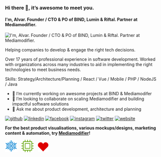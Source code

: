 ### Hi there 👋, it’s awesome to meet you.
#### I'm, **Alvar**. Founder / CTO & PO of **BIND**, Lumin & Riftal. Partner at **Mediamodifier**.
![I'm, **Alvar**. Founder / CTO & PO of **BIND**, Lumin & Riftal. Partner at **Mediamodifier**.](https://live.staticflickr.com/3552/3654419621_b394b35af8_b.jpg)

Helping companies to develop & engage the right tech decisions.

Over 17 years of professional experience in software development. Worked with organizations across many industries to aid in implementing the right technologies to meet business needs.

Skills: Strategy/Architecture/Planning / React / Vue / Mobile / PHP / NodeJS / Java

- 🔭 I’m currently working on awesome projects at BIND & Mediamodifer 
- 👯 I’m looking to collaborate on scaling Mediamodifier and building impactful software solutions 
- 💬 Ask me about product development, architecture and planning 


[<img src='https://cdn.jsdelivr.net/npm/simple-icons@7.5.0/icons/github.svg' alt='github' height='40'>](https://github.com/alvarlaigna)  [<img src='https://cdn.jsdelivr.net/npm/simple-icons@7.5.0/icons/linkedin.svg' alt='linkedin' height='40'>](https://www.linkedin.com/in/alvarlaigna/)  [<img src='https://cdn.jsdelivr.net/npm/simple-icons@7.5.0/icons/facebook.svg' alt='facebook' height='40'>](https://www.facebook.com/alvarlaigna)  [<img src='https://cdn.jsdelivr.net/npm/simple-icons@7.5.0/icons/instagram.svg' alt='instagram' height='40'>](https://www.instagram.com/alvarlaigna/)  [<img src='https://cdn.jsdelivr.net/npm/simple-icons@7.5.0/icons/twitter.svg' alt='twitter' height='40'>](https://twitter.com/alvarlaigna)  [<img src='https://cdn.jsdelivr.net/npm/simple-icons@7.5.0/icons/icloud.svg' alt='website' height='40'>](https://alvarlaigna.com)  

**For the best product visualisations, various mockups/designs, marketing content & automation, try [Mediamodifier](https://mediamodifier.com/?ref=alvarlaigna)!**

<a href='https://archiveprogram.github.com/'><img src='https://raw.githubusercontent.com/acervenky/animated-github-badges/master/assets/acbadge.gif' width='40' height='40'></a> <a href='https://docs.github.com/en/developers'><img src='https://raw.githubusercontent.com/acervenky/animated-github-badges/master/assets/devbadge.gif' width='40' height='40'></a> <a href='https://docs.github.com/en/github/supporting-the-open-source-community-with-github-sponsors'><img src='https://raw.githubusercontent.com/acervenky/animated-github-badges/master/assets/sponsorbadge.gif' width='35' height='35'></a> 
